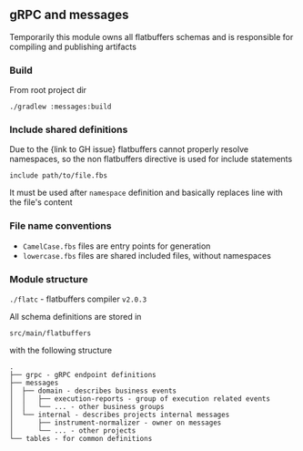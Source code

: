 ## gRPC and messages
Temporarily this module owns all flatbuffers schemas and is responsible for compiling and publishing artifacts 

### Build
From root project dir
```shell
./gradlew :messages:build
```
### Include shared definitions
Due to the {link to GH issue} flatbuffers cannot properly resolve namespaces, so the non flatbuffers directive is used for include statements
```
include path/to/file.fbs
```
It must be used after `namespace` definition and basically replaces line with the file's content 


### File name conventions
+ `CamelCase.fbs` files are entry points for generation
+ `lowercase.fbs` files are shared included files, without namespaces 

### Module structure
`./flatc` - flatbuffers compiler `v2.0.3`


All schema definitions are stored in 

`src/main/flatbuffers`

with the following structure

```text
.
├── grpc - gRPC endpoint definitions
├── messages
│  ├── domain - describes business events          
│  │   ├── execution-reports - group of execution related events
│  │   └── ... - other business groups
│  └── internal - describes projects internal messages
│      ├── instrument-normalizer - owner on messages
│      └── ... - other projects
└── tables - for common definitions
```
